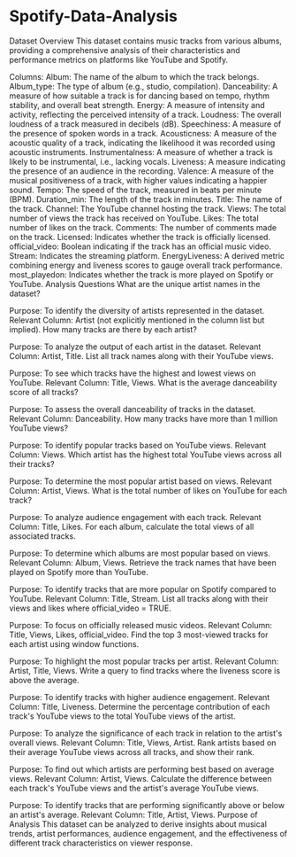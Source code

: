 # Spotify-Data-Analysis

Dataset Overview
This dataset contains music tracks from various albums, providing a comprehensive analysis of their characteristics and performance metrics on platforms like YouTube and Spotify.

Columns:
Album: The name of the album to which the track belongs.
Album_type: The type of album (e.g., studio, compilation).
Danceability: A measure of how suitable a track is for dancing based on tempo, rhythm stability, and overall beat strength.
Energy: A measure of intensity and activity, reflecting the perceived intensity of a track.
Loudness: The overall loudness of a track measured in decibels (dB).
Speechiness: A measure of the presence of spoken words in a track.
Acousticness: A measure of the acoustic quality of a track, indicating the likelihood it was recorded using acoustic instruments.
Instrumentalness: A measure of whether a track is likely to be instrumental, i.e., lacking vocals.
Liveness: A measure indicating the presence of an audience in the recording.
Valence: A measure of the musical positiveness of a track, with higher values indicating a happier sound.
Tempo: The speed of the track, measured in beats per minute (BPM).
Duration_min: The length of the track in minutes.
Title: The name of the track.
Channel: The YouTube channel hosting the track.
Views: The total number of views the track has received on YouTube.
Likes: The total number of likes on the track.
Comments: The number of comments made on the track.
Licensed: Indicates whether the track is officially licensed.
official_video: Boolean indicating if the track has an official music video.
Stream: Indicates the streaming platform.
EnergyLiveness: A derived metric combining energy and liveness scores to gauge overall track performance.
most_playedon: Indicates whether the track is more played on Spotify or YouTube.
Analysis Questions
What are the unique artist names in the dataset?

Purpose: To identify the diversity of artists represented in the dataset.
Relevant Column: Artist (not explicitly mentioned in the column list but implied).
How many tracks are there by each artist?

Purpose: To analyze the output of each artist in the dataset.
Relevant Column: Artist, Title.
List all track names along with their YouTube views.

Purpose: To see which tracks have the highest and lowest views on YouTube.
Relevant Column: Title, Views.
What is the average danceability score of all tracks?

Purpose: To assess the overall danceability of tracks in the dataset.
Relevant Column: Danceability.
How many tracks have more than 1 million YouTube views?

Purpose: To identify popular tracks based on YouTube views.
Relevant Column: Views.
Which artist has the highest total YouTube views across all their tracks?

Purpose: To determine the most popular artist based on views.
Relevant Column: Artist, Views.
What is the total number of likes on YouTube for each track?

Purpose: To analyze audience engagement with each track.
Relevant Column: Title, Likes.
For each album, calculate the total views of all associated tracks.

Purpose: To determine which albums are most popular based on views.
Relevant Column: Album, Views.
Retrieve the track names that have been played on Spotify more than YouTube.

Purpose: To identify tracks that are more popular on Spotify compared to YouTube.
Relevant Column: Title, Stream.
List all tracks along with their views and likes where official_video = TRUE.

Purpose: To focus on officially released music videos.
Relevant Column: Title, Views, Likes, official_video.
Find the top 3 most-viewed tracks for each artist using window functions.

Purpose: To highlight the most popular tracks per artist.
Relevant Column: Artist, Title, Views.
Write a query to find tracks where the liveness score is above the average.

Purpose: To identify tracks with higher audience engagement.
Relevant Column: Title, Liveness.
Determine the percentage contribution of each track's YouTube views to the total YouTube views of the artist.

Purpose: To analyze the significance of each track in relation to the artist's overall views.
Relevant Column: Title, Views, Artist.
Rank artists based on their average YouTube views across all tracks, and show their rank.

Purpose: To find out which artists are performing best based on average views.
Relevant Column: Artist, Views.
Calculate the difference between each track's YouTube views and the artist's average YouTube views.

Purpose: To identify tracks that are performing significantly above or below an artist's average.
Relevant Column: Title, Artist, Views.
Purpose of Analysis
This dataset can be analyzed to derive insights about musical trends, artist performances, audience engagement, and the effectiveness of different track characteristics on viewer response.
